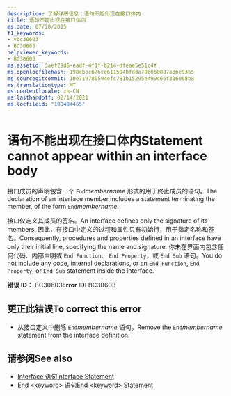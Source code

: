 ```yaml
---
description: 了解详细信息：语句不能出现在接口体内
title: 语句不能出现在接口体内
ms.date: 07/20/2015
f1_keywords:
- vbc30603
- BC30603
helpviewer_keywords:
- BC30603
ms.assetid: 3aef29d6-eadf-4f1f-b214-dfeae5e51c4f
ms.openlocfilehash: 198cbbc676ce611594bfdda78b0b0887a3be9365
ms.sourcegitcommit: 10e719780594efc781b15295e499c66f316068b8
ms.translationtype: MT
ms.contentlocale: zh-CN
ms.lasthandoff: 02/14/2021
ms.locfileid: "100484465"
---
```

# <a name="statement-cannot-appear-within-an-interface-body"></a><span data-ttu-id="a3b2b-103">语句不能出现在接口体内</span><span class="sxs-lookup"><span data-stu-id="a3b2b-103">Statement cannot appear within an interface body</span></span>

<span data-ttu-id="a3b2b-104">接口成员的声明包含一个 `End`*membername* 形式的用于终止成员的语句。</span><span class="sxs-lookup"><span data-stu-id="a3b2b-104">The declaration of an interface member includes a statement terminating the member, of the form `End`*membername*.</span></span>  
  
 <span data-ttu-id="a3b2b-105">接口仅定义其成员的签名。</span><span class="sxs-lookup"><span data-stu-id="a3b2b-105">An interface defines only the signature of its members.</span></span> <span data-ttu-id="a3b2b-106">因此，在接口中定义的过程和属性只有初始行，用于指定名称和签名。</span><span class="sxs-lookup"><span data-stu-id="a3b2b-106">Consequently, procedures and properties defined in an interface have only their initial line, specifying the name and signature.</span></span> <span data-ttu-id="a3b2b-107">你未在界面内包含任何代码、内部声明或 `End Function`、 `End Property`，或 `End Sub` 语句。</span><span class="sxs-lookup"><span data-stu-id="a3b2b-107">You do not include any code, internal declarations, or an `End Function`, `End Property`, or `End Sub` statement inside the interface.</span></span>  
  
 <span data-ttu-id="a3b2b-108">**错误 ID：** BC30603</span><span class="sxs-lookup"><span data-stu-id="a3b2b-108">**Error ID:** BC30603</span></span>  
  
## <a name="to-correct-this-error"></a><span data-ttu-id="a3b2b-109">更正此错误</span><span class="sxs-lookup"><span data-stu-id="a3b2b-109">To correct this error</span></span>  
  
- <span data-ttu-id="a3b2b-110">从接口定义中删除 `End`*membername* 语句。</span><span class="sxs-lookup"><span data-stu-id="a3b2b-110">Remove the `End`*membername* statement from the interface definition.</span></span>  
  
## <a name="see-also"></a><span data-ttu-id="a3b2b-111">请参阅</span><span class="sxs-lookup"><span data-stu-id="a3b2b-111">See also</span></span>

- [<span data-ttu-id="a3b2b-112">Interface 语句</span><span class="sxs-lookup"><span data-stu-id="a3b2b-112">Interface Statement</span></span>](../language-reference/statements/interface-statement.md)
- [<span data-ttu-id="a3b2b-113">End \<keyword> 语句</span><span class="sxs-lookup"><span data-stu-id="a3b2b-113">End \<keyword> Statement</span></span>](../language-reference/statements/end-keyword-statement.md)

